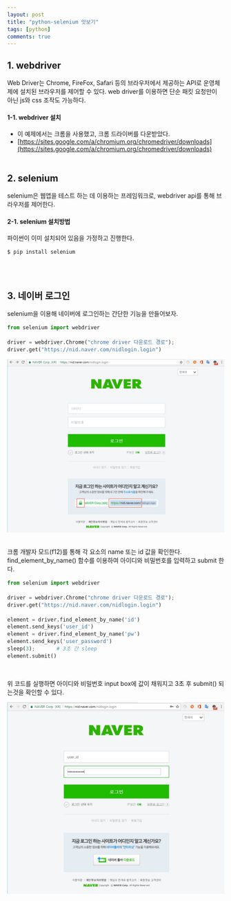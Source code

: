 ```yaml
---
layout: post
title: "python-selenium 맛보기"
tags: [python]
comments: true
---
```


## 1. webdriver
Web Driver는 Chrome, FireFox, Safari 등의 브라우저에서 제공하는 API로 운영체제에 설치된 브라우저를 제어할 수 있다. web driver를 이용하면 단순 패킷 요청만이 아닌 js와 css 조작도 가능하다.
<br/>

#### 1-1. webdriver 설치
- 이 예제에서는 크롬을 사용했고, 크롬 드라이버를 다운받았다.
- [https://sites.google.com/a/chromium.org/chromedriver/downloads](https://sites.google.com/a/chromium.org/chromedriver/downloads)
<br/><br/>

## 2. selenium
selenium은 웹앱을 테스트 하는 데 이용하는 프레임워크로, webdriver api를 통해 브라우저를 제어한다.
<br/>

#### 2-1. selenium 설치방법
파이썬이 이미 설치되어 있음을 가정하고 진행한다.
```
$ pip install selenium
```
<br/><br/>

## 3. 네이버 로그인
selenium을 이용해 네이버에 로그인하는 간단한 기능을 만들어보자.

```python
from selenium import webdriver

driver = webdriver.Chrome("chrome driver 다운로드 경로");
driver.get("https://nid.naver.com/nidlogin.login")
```

![Alt text](../images/20180220-1.jpg)

<br/>
크롬 개발자 모드(f12)를 통해 각 요소의 name 또는 id 값을 확인한다.  
find_element_by_name() 함수를 이용하여 아이디와 비밀번호를 입력하고 submit 한다.

```python
from selenium import webdriver

driver = webdriver.Chrome("chrome driver 다운로드 경로");
driver.get("https://nid.naver.com/nidlogin.login")

element = driver.find_element_by_name('id')
element.send_keys('user_id')
element = driver.find_element_by_name('pw')
element.send_keys('user_password')
sleep(3);		# 3초 간 sleep
element.submit()
```
<br/>

위 코드를 실행하면 아이디와 비밀번호 input box에 값이 채워지고 3초 후 submit() 되는것을 확인할 수 있다.

![Alt text](../images/20180220-2.jpg)
